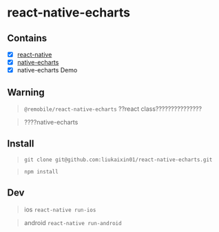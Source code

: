 # react-native-echarts

## Contains

- [x] [react-native](http://reactnative.cn/)
- [x] [native-echarts](https://www.npmjs.com/package/native-echarts)
- [x] native-echarts Demo

## Warning

> `@remobile/react-native-echarts` ??react class???????????????

> ????native-echarts

## Install

> `git clone git@github.com:liukaixin01/react-native-echarts.git`

> `npm install`

## Dev

> ios `react-native run-ios`

> android `react-native run-android`
